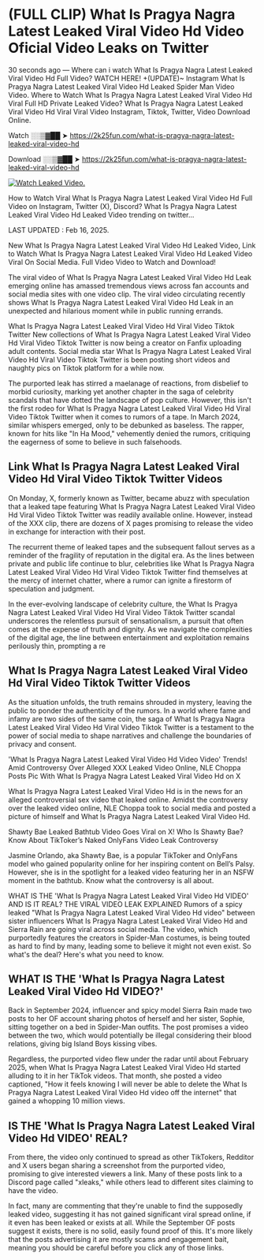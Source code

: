 # (FULL CLIP) What Is Pragya Nagra Latest Leaked Viral Video Hd Video Oficial Video Leaks on Twitter

30 seconds ago — Where can i watch What Is Pragya Nagra Latest Leaked Viral Video Hd Full Video? WATCH HERE! +(UPDATE)~ Instagram What Is Pragya Nagra Latest Leaked Viral Video Hd Leaked Spider Man Video Video. Where to Watch What Is Pragya Nagra Latest Leaked Viral Video Hd Viral Full HD Private Leaked Video? What Is Pragya Nagra Latest Leaked Viral Video Hd Viral Viral Video Instagram, Tiktok, Twitter, Video Download Online.

Watch ░░▒▓██ ➤ https://2k25fun.com/what-is-pragya-nagra-latest-leaked-viral-video-hd

Download ░░▒▓██ ➤ https://2k25fun.com/what-is-pragya-nagra-latest-leaked-viral-video-hd

[![Watch Leaked Video.](https://miro.medium.com/v2/resize:fit:828/format:webp/1*cilzJN44JGOrTw9NJCrNHA.gif "Watch Leaked Video")](https://2k25fun.com/what-is-pragya-nagra-latest-leaked-viral-video-hd)

How to Watch Viral What Is Pragya Nagra Latest Leaked Viral Video Hd Full Video on Instagram, Twitter (X), Discord? What Is Pragya Nagra Latest Leaked Viral Video Hd Leaked Video trending on twitter...

LAST UPDATED : Feb 16, 2025.

New What Is Pragya Nagra Latest Leaked Viral Video Hd Leaked Video, Link to Watch What Is Pragya Nagra Latest Leaked Viral Video Hd Leaked Video Viral On Social Media. Full Video Video to Watch and Download!

The viral video of What Is Pragya Nagra Latest Leaked Viral Video Hd Leak emerging online has amassed tremendous views across fan accounts and social media sites with one video clip. The viral video circulating recently shows What Is Pragya Nagra Latest Leaked Viral Video Hd Leak in an unexpected and hilarious moment while in public running errands.

What Is Pragya Nagra Latest Leaked Viral Video Hd Viral Video Tiktok Twitter New collections of What Is Pragya Nagra Latest Leaked Viral Video Hd Viral Video Tiktok Twitter is now being a creator on Fanfix uploading adult contents. Social media star What Is Pragya Nagra Latest Leaked Viral Video Hd Viral Video Tiktok Twitter is been posting short videos and naughty pics on Tiktok platform for a while now.

The purported leak has stirred a maelanage of reactions, from disbelief to morbid curiosity, marking yet another chapter in the saga of celebrity scandals that have dotted the landscape of pop culture. However, this isn't the first rodeo for What Is Pragya Nagra Latest Leaked Viral Video Hd Viral Video Tiktok Twitter when it comes to rumors of a tape. In March 2024, similar whispers emerged, only to be debunked as baseless. The rapper, known for hits like "In Ha Mood," vehemently denied the rumors, critiquing the eagerness of some to believe in such falsehoods.

## Link What Is Pragya Nagra Latest Leaked Viral Video Hd Viral Video Tiktok Twitter Videos

On Monday, X, formerly known as Twitter, became abuzz with speculation that a leaked tape featuring What Is Pragya Nagra Latest Leaked Viral Video Hd Viral Video Tiktok Twitter was readily available online. However, instead of the XXX clip, there are dozens of X pages promising to release the video in exchange for interaction with their post.

The recurrent theme of leaked tapes and the subsequent fallout serves as a reminder of the fragility of reputation in the digital era. As the lines between private and public life continue to blur, celebrities like What Is Pragya Nagra Latest Leaked Viral Video Hd Viral Video Tiktok Twitter find themselves at the mercy of internet chatter, where a rumor can ignite a firestorm of speculation and judgment.

In the ever-evolving landscape of celebrity culture, the What Is Pragya Nagra Latest Leaked Viral Video Hd Viral Video Tiktok Twitter scandal underscores the relentless pursuit of sensationalism, a pursuit that often comes at the expense of truth and dignity. As we navigate the complexities of the digital age, the line between entertainment and exploitation remains perilously thin, prompting a re

##  What Is Pragya Nagra Latest Leaked Viral Video Hd Viral Video Tiktok Twitter Videos

As the situation unfolds, the truth remains shrouded in mystery, leaving the public to ponder the authenticity of the rumors. In a world where fame and infamy are two sides of the same coin, the saga of What Is Pragya Nagra Latest Leaked Viral Video Hd Viral Video Tiktok Twitter is a testament to the power of social media to shape narratives and challenge the boundaries of privacy and consent.

'What Is Pragya Nagra Latest Leaked Viral Video Hd Video Video' Trends! Amid Controversy Over Alleged XXX Leaked Video Online, NLE Choppa Posts Pic With What Is Pragya Nagra Latest Leaked Viral Video Hd on X

What Is Pragya Nagra Latest Leaked Viral Video Hd is in the news for an alleged controversial sex video that leaked online. Amidst the controversy over the leaked video online, NLE Choppa took to social media and posted a picture of himself and What Is Pragya Nagra Latest Leaked Viral Video Hd.

Shawty Bae Leaked Bathtub Video Goes Viral on X! Who Is Shawty Bae? Know About TikToker’s Naked OnlyFans Video Leak Controversy

Jasmine Orlando, aka Shawty Bae, is a popular TikToker and OnlyFans model who gained popularity online for her inspiring content on Bell’s Palsy. However, she is in the spotlight for a leaked video featuring her in an NSFW moment in the bathtub. Know what the controversy is all about.

WHAT IS THE 'What Is Pragya Nagra Latest Leaked Viral Video Hd VIDEO' AND IS IT REAL? THE VIRAL VIDEO LEAK EXPLAINED Rumors of a spicy leaked "What Is Pragya Nagra Latest Leaked Viral Video Hd video" between sister influencers What Is Pragya Nagra Latest Leaked Viral Video Hd and Sierra Rain are going viral across social media. The video, which purportedly features the creators in Spider-Man costumes, is being touted as hard to find by many, leading some to believe it might not even exist. So what's the deal? Here's what you need to know.

## WHAT IS THE 'What Is Pragya Nagra Latest Leaked Viral Video Hd VIDEO?'

Back in September 2024, influencer and spicy model Sierra Rain made two posts to her OF account sharing photos of herself and her sister, Sophie, sitting together on a bed in Spider-Man outfits. The post promises a video between the two, which would potentially be illegal considering their blood relations, giving big Island Boys kissing vibes.

Regardless, the purported video flew under the radar until about February 2025, when What Is Pragya Nagra Latest Leaked Viral Video Hd started alluding to it in her TikTok videos. That month, she posted a video captioned, "How it feels knowing I will never be able to delete the What Is Pragya Nagra Latest Leaked Viral Video Hd video off the internet" that gained a whopping 10 million views.

## IS THE 'What Is Pragya Nagra Latest Leaked Viral Video Hd VIDEO' REAL?

From there, the video only continued to spread as other TikTokers, Redditor and X users began sharing a screenshot from the purported video, promising to give interested viewers a link. Many of these posts link to a Discord page called "xleaks," while others lead to different sites claiming to have the video.

In fact, many are commenting that they're unable to find the supposedly leaked video, suggesting it has not gained significant viral spread online, if it even has been leaked or exists at all. While the September OF posts suggest it exists, there is no solid, easily found proof of this. It's more likely that the posts advertising it are mostly scams and engagement bait, meaning you should be careful before you click any of those links.